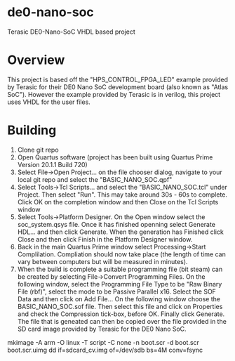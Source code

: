 # de0-nano-soc
Terasic DE0-Nano-SoC VHDL based project

# Overview
This project is based off the "HPS_CONTROL_FPGA_LED" example provided by Terasic for their DE0 Nano SoC development board (also known as "Atlas SoC"). However the example provided by Terasic is in verilog, this project uses VHDL for the user files. 

# Building
1. Clone git repo
2. Open Quartus software (project has been built using Quartus Prime Version 20.1.1 Build 720)
3. Select File->Open Project... on the file chooser dialog, navigate to your local git repo and select the "BASIC_NANO_SOC.qpf"
4. Select Tools->Tcl Scripts... and select the "BASIC_NANO_SOC.tcl" under Project. Then select "Run". This may take around 30s - 60s to complete. Click OK on the completion window and then Close on the Tcl Scripts window
5. Select Tools->Platform Designer. On the Open window select the soc_system.qsys file. Once it has finished openning select Generate HDL... and then click Generate. When the generation has Finished click Close and then click Finish in the Platform Designer window.
6. Back in the main Quartus Prime window select Processing->Start Complilation. Compliation should now take place (the length of time can vary between computers but will be measured in minutes).
7. When the build is complete a suitable programming file (bit steam) can be created by selecting File->Convert Programming Files. On the following window, select the Programming File Type to be "Raw Binary File (rbf)", select the mode to be Passive Parallel x16. Select the SOF Data and then click on Add File... On the following window choose the BASIC_NANO_SOC.sof file. Then select this file and click on Properties and check the Compression tick-box, before OK. Finally click Generate. The file that is geneated can then be copied over the file provided in the SD card image provided by Terasic for the DE0 Nano SoC.


mkimage -A arm -O linux -T script -C none -n boot.scr -d boot.scr boot.scr.uimg
dd if=sdcard_cv.img of=/dev/sdb bs=4M conv=fsync
